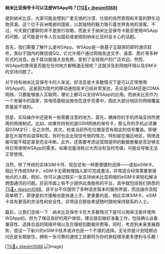 **纳米比亚保号卡可以注册WSApp吗？[[TG💪+ @esim1088](https://t.me/s/esim1088)]**

提到纳米比亚，大家可能会想到广袤无垠的沙漠、壮丽的自然景观和丰富的野生动物资源。这个位于非洲南部的国家，以其独特的魅力吸引着世界各地的游客。不过，今天我们要聊的并不是旅行攻略，而是关于纳米比亚保号卡能否使用WSApp的问题。这可能是许多人在出国前或者刚到纳米比亚时会关心的话题。

首先，我们需要了解什么是WSApp。WSApp是一款基于互联网的即时通讯软件，类似于国内的微信或QQ，它允许用户通过网络发送文字、语音、图片等多种形式的消息。由于其功能强大且免费，受到了全球用户的广泛欢迎。然而，WSApp的使用是否能在任何地方都畅通无阻呢？这就涉及到网络环境以及SIM卡的支持问题了。

对于持有纳米比亚保号卡的人来说，好消息是大多数情况下是可以正常使用WSApp的。这是因为现代的移动通信技术已经非常发达，无论是GSM还是CDMA网络，只要能够接入互联网，理论上都可以支持WSApp的应用。而纳米比亚作为一个发展中的国家，其电信基础设施也在逐步完善中，因此大部分地区的网络覆盖质量是不错的。

但是，实际操作中还是有一些需要注意的地方。首先，确保你的手机终端支持所使用的网络制式。比如，如果你持有的是GSM网络的保号卡，那么你的手机必须兼容GSM才行；反之亦然。其次，检查当前所在位置是否有稳定的信号覆盖。即便是在大城市如温得和克，有时也会出现信号弱的情况，特别是在偏远地区，网络连接可能不稳定甚至完全中断。此外，还需要考虑运营商提供的数据套餐是否足够支持日常使用WSApp的需求。如果流量消耗过大而没有及时充值，可能会导致无法正常使用。

当然，除了传统的实体SIM卡外，现在还有一种更便捷的选择——虚拟eSIM卡。相比于传统SIM卡，eSIM卡无需物理插入即可完成激活，非常适合经常需要更换地点的人群。例如，你可以通过购买一张支持纳米比亚网络的eSIM卡来轻松解决跨国通讯的问题。目前市面上有不少提供此类服务的平台，其中就包括我们熟悉的[TG💪+ @esim1088](https://t.me/s/esim1088)。该平台不仅提供了多种语言版本的服务界面，而且操作流程简单明了，即使是初次接触也能快速上手。更重要的是，相比实体SIM卡，eSIM卡具有更高的灵活性和安全性，非常适合那些希望随时随地保持联系的人士。

最后，让我们总结一下：纳米比亚保号卡在大多数情况下是可以用来注册并使用WSApp的。但为了保证良好的用户体验，建议提前做好准备工作，包括确认设备兼容性、选择合适的网络环境以及合理规划数据资费等。同时，考虑到未来发展趋势，尝试一下新兴的eSIM卡技术或许也是一个不错的选择。无论你是计划短期访问还是长期居住，拥有一张可靠的通信工具都将为你的旅程增添更多便利与乐趣！

[[TG💪+ @esim1088](https://t.me/s/esim1088) ![Image](https://i.postimg.cc/4NQfJmqS/Snipaste-2025-05-13-00-14-12.png)]